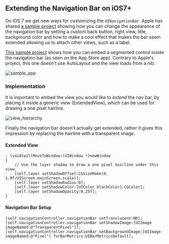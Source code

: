 ## Extending the Navigation Bar on iOS7+

On iOS 7 we get new ways for customizing the `UINavigationBar`. Apple has shared [a sample project](https://developer.apple.com/library/ios/samplecode/navbar/Introduction/Intro.html) showing how you can change the appearance of the navigation bar by setting a custom back button, right view, title, background color and how to make a cool effect that makes the bar seem extended allowing us to attach other views, such as a label.

[This sample project](https://github.com/mapostolakis/ExtendedNavBar) shows how you can embed a segmented control inside the navigation bar (as seen on the App Store app). Contrary to Apple's project, this one doesn't use AutoLayout and the view loads from a nib.

![sample_app](http://static.squarespace.com/static/525ab19be4b0107b33091d5b/t/547a4883e4b09b5c2136cc3f/1417300129107/extended_navbar_sample_app.png?format=1500w)

### Implementation

It is important to embed the view you would like to *extend* the nav bar, by placing it inside a generic view (ExtendedView), which can be used for drawing a one pixel hairline.

![view_hierarchy](http://static.squarespace.com/static/525ab19be4b0107b33091d5b/t/547a4839e4b053a861c4bbb6/1417300026482/extended_nav_bar_view_hierarchy.png?format=1500w)

Finally the navigation bar doesn't actually get extended, rather it gives this impression by replacing the hairline with a transparent image.

#### Extended View

	- (void)willMoveToWindow:(UIWindow *)newWindow
	{
	    // Use the layer shadow to draw a one pixel hairline under this view.
	    [self.layer setShadowOffset:CGSizeMake(0, 1.0f/UIScreen.mainScreen.scale)];
	    [self.layer setShadowRadius:0];
	    [self.layer setShadowColor:[UIColor blackColor].CGColor];
	    [self.layer setShadowOpacity:0.25f];
	}

#### Navigation Bar Setup

	[self.navigationController.navigationBar setTranslucent:NO];
	[self.navigationController.navigationBar setShadowImage:[UIImage imageNamed:@"TransparentPixel"]];
	[self.navigationController.navigationBar setBackgroundImage:[UIImage imageNamed:@"Pixel"] forBarMetrics:UIBarMetricsDefault];